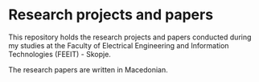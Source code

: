 # Research projects and papers

This repository holds the research projects and papers conducted during my studies at the Faculty of Electrical Engineering and Information Technologies (FEEIT) - Skopje.

The research papers are written in Macedonian.
